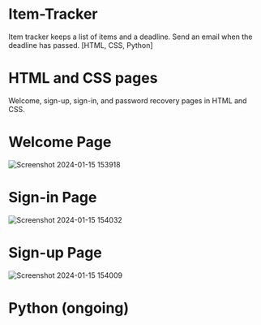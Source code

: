 # Item-Tracker
Item tracker keeps a list of items and a deadline. Send an email when the deadline has passed. [HTML, CSS, Python]

# HTML and CSS pages
Welcome, sign-up, sign-in, and password recovery pages in HTML and CSS.

# Welcome Page
![Screenshot 2024-01-15 153918](https://github.com/KIMA2664/Item-Tracker/assets/136688301/319d6df6-ebf7-4d08-a080-100aa77575e8)

# Sign-in Page
![Screenshot 2024-01-15 154032](https://github.com/KIMA2664/Item-Tracker/assets/136688301/ad80d092-cd52-4082-8b31-35f062eaf7f1)

# Sign-up Page
![Screenshot 2024-01-15 154009](https://github.com/KIMA2664/Item-Tracker/assets/136688301/f982ea61-544a-454f-a3b2-3715af49c7a1)

# Python (ongoing)
